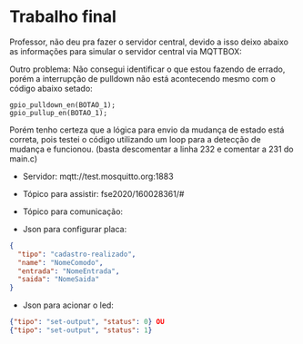 # Trabalho final

Professor, não deu pra fazer o servidor central, devido a isso deixo abaixo as informações para simular o servidor central via MQTTBOX:

Outro problema: Não consegui identificar o que estou fazendo de errado, porém a interrupção de pulldown não está acontecendo mesmo com o código abaixo setado:
```
gpio_pulldown_en(BOTAO_1);
gpio_pullup_en(BOTAO_1);
```
Porém tenho certeza que a lógica para envio da mudança de estado está correta, pois testei o código utilizando um loop para a detecção de mudança e funcionou. (basta descomentar a linha 232 e comentar a 231 do main.c)

* Servidor:  mqtt://test.mosquitto.org:1883

* Tópico para assistir: fse2020/160028361/#

* Tópico para comunicação: 
* Json para configurar placa: 
```json
{
  "tipo": "cadastro-realizado", 
  "name": "NomeComodo",
  "entrada": "NomeEntrada",
  "saida": "NomeSaida"
}
```
* Json para acionar o led:
```json
{"tipo": "set-output", "status": 0} OU
{"tipo": "set-output", "status": 1}
```